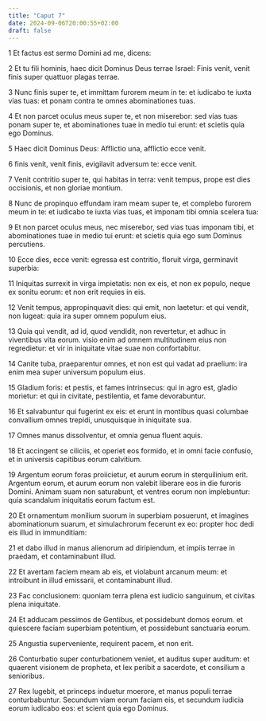 ```yaml
---
title: "Caput 7"
date: 2024-09-06T20:00:55+02:00
draft: false
---
```



1 Et factus est sermo Domini ad me, dicens:

2 Et tu fili hominis, haec dicit Dominus Deus terrae Israel: Finis venit, venit finis super quattuor plagas terrae.

3 Nunc finis super te, et immittam furorem meum in te: et iudicabo te iuxta vias tuas: et ponam contra te omnes abominationes tuas.

4 Et non parcet oculus meus super te, et non miserebor: sed vias tuas ponam super te, et abominationes tuae in medio tui erunt: et scietis quia ego Dominus.

5 Haec dicit Dominus Deus: Afflictio una, afflictio ecce venit.

6 finis venit, venit finis, evigilavit adversum te: ecce venit.

7 Venit contritio super te, qui habitas in terra: venit tempus, prope est dies occisionis, et non gloriae montium.

8 Nunc de propinquo effundam iram meam super te, et complebo furorem meum in te: et iudicabo te iuxta vias tuas, et imponam tibi omnia scelera tua:

9 Et non parcet oculus meus, nec miserebor, sed vias tuas imponam tibi, et abominationes tuae in medio tui erunt: et scietis quia ego sum Dominus percutiens.

10 Ecce dies, ecce venit: egressa est contritio, floruit virga, germinavit superbia:

11 Iniquitas surrexit in virga impietatis: non ex eis, et non ex populo, neque ex sonitu eorum: et non erit requies in eis.

12 Venit tempus, appropinquavit dies: qui emit, non laetetur: et qui vendit, non lugeat: quia ira super omnem populum eius.

13 Quia qui vendit, ad id, quod vendidit, non revertetur, et adhuc in viventibus vita eorum. visio enim ad omnem multitudinem eius non regredietur: et vir in iniquitate vitae suae non confortabitur.

14 Canite tuba, praeparentur omnes, et non est qui vadat ad praelium: ira enim mea super universum populum eius.

15 Gladium foris: et pestis, et fames intrinsecus: qui in agro est, gladio morietur: et qui in civitate, pestilentia, et fame devorabuntur.

16 Et salvabuntur qui fugerint ex eis: et erunt in montibus quasi columbae convallium omnes trepidi, unusquisque in iniquitate sua.

17 Omnes manus dissolventur, et omnia genua fluent aquis.

18 Et accingent se ciliciis, et operiet eos formido, et in omni facie confusio, et in universis capitibus eorum calvitium.

19 Argentum eorum foras proiicietur, et aurum eorum in sterquilinium erit. Argentum eorum, et aurum eorum non valebit liberare eos in die furoris Domini. Animam suam non saturabunt, et ventres eorum non implebuntur: quia scandalum iniquitatis eorum factum est.

20 Et ornamentum monilium suorum in superbiam posuerunt, et imagines abominationum suarum, et simulachrorum fecerunt ex eo: propter hoc dedi eis illud in immunditiam:

21 et dabo illud in manus alienorum ad diripiendum, et impiis terrae in praedam, et contaminabunt illud.

22 Et avertam faciem meam ab eis, et violabunt arcanum meum: et introibunt in illud emissarii, et contaminabunt illud.

23 Fac conclusionem: quoniam terra plena est iudicio sanguinum, et civitas plena iniquitate.

24 Et adducam pessimos de Gentibus, et possidebunt domos eorum. et quiescere faciam superbiam potentium, et possidebunt sanctuaria eorum.

25 Angustia superveniente, requirent pacem, et non erit.

26 Conturbatio super conturbationem veniet, et auditus super auditum: et quaerent visionem de propheta, et lex peribit a sacerdote, et consilium a senioribus.

27 Rex lugebit, et princeps induetur moerore, et manus populi terrae conturbabuntur. Secundum viam eorum faciam eis, et secundum iudicia eorum iudicabo eos: et scient quia ego Dominus.

